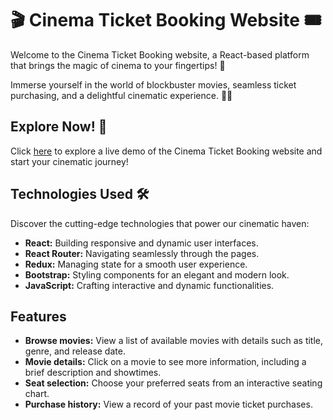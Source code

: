 # 🎬 Cinema Ticket Booking Website 🎟️

Welcome to the Cinema Ticket Booking website, a React-based platform that brings the magic of cinema to your fingertips! 🍿

Immerse yourself in the world of blockbuster movies, seamless ticket purchasing, and a delightful cinematic experience. 🎥✨

## Explore Now! 🚀

Click [here](https://douaekanjaa.github.io/movie-ticket-booking-app/) to explore a live demo of the Cinema Ticket Booking website and start your cinematic journey!

## Technologies Used 🛠️

Discover the cutting-edge technologies that power our cinematic haven:

- **React:** Building responsive and dynamic user interfaces.
- **React Router:** Navigating seamlessly through the pages.
- **Redux:** Managing state for a smooth user experience.
- **Bootstrap:** Styling components for an elegant and modern look.
- **JavaScript:** Crafting interactive and dynamic functionalities.

## Features
- **Browse movies:** View a list of available movies with details such as title, genre, and release date.
- **Movie details:** Click on a movie to see more information, including a brief description and showtimes.
- **Seat selection:** Choose your preferred seats from an interactive seating chart.
- **Purchase history:** View a record of your past movie ticket purchases.

